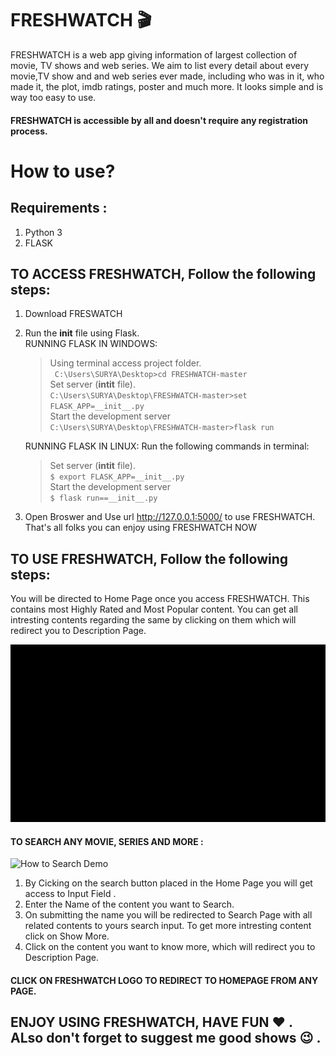 # FRESHWATCH :clapper:

FRESHWATCH is a web app giving information of largest collection of movie, TV shows and web series. We aim to list every detail about every movie,TV show and and web series ever made, including who was in it, who made it, the plot, imdb ratings, poster and much more. It looks simple and is way too easy to use.

#### FRESHWATCH is accessible by all and doesn't require any registration process. 

# How to use?
## Requirements :
1. Python 3
2. FLASK

## TO ACCESS FRESHWATCH, Follow the following steps:
1. Download FRESWATCH
2. Run the __init__ file using Flask.<br/>
   RUNNING FLASK IN WINDOWS:  
   > Using terminal access project folder.    
   ` C:\Users\SURYA\Desktop>cd FRESHWATCH-master`  
   > Set server (__intit__ file).  
      `C:\Users\SURYA\Desktop\FRESHWATCH-master>set FLASK_APP=__init__.py `  
   > Start the development server  
      `C:\Users\SURYA\Desktop\FRESHWATCH-master>flask run`  
    
    RUNNING FLASK IN LINUX:
    Run the following commands in terminal:  
    > Set server (__intit__ file).  
      ` $ export FLASK_APP=__init__.py `  
   > Start the development server  
      `$ flask run==__init__.py`  
   
   
  
3. Open Broswer and Use url http://127.0.0.1:5000/ to use FRESHWATCH.  
That's all folks you can enjoy using FRESHWATCH NOW

## TO USE FRESHWATCH, Follow the following steps:
   You will be directed to Home Page once you access FRESHWATCH. This contains most Highly Rated and Most Popular content. You can get all intresting contents regarding the same by clicking on them which will redirect you to Description Page.
   
 ![Home Page Demo](home_demo.gif)
   
   
   
   #### TO SEARCH ANY MOVIE, SERIES AND MORE :
    
   ![How to Search Demo](search_demo.gif)

   1. By Cicking on the search button placed in the Home Page you will get access to Input Field .
   2. Enter the Name of the content you want to Search.
   3. On submitting the name you will be redirected to Search Page with all related contents to yours search input. To get more intresting           content click on Show More.
   4. Click on the content you want to know more, which will redirect you to Description Page.
   
   #### CLICK ON FRESHWATCH LOGO TO REDIRECT TO HOMEPAGE FROM ANY PAGE.

   
   ## ENJOY USING FRESHWATCH, HAVE FUN :heart: . ALso don't forget to suggest me good shows :wink: .
